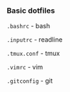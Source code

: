 ### Basic dotfiles

`.bashrc` - bash

`.inputrc` - readline

`.tmux.conf` - tmux

`.vimrc` - vim

`.gitconfig` - git
